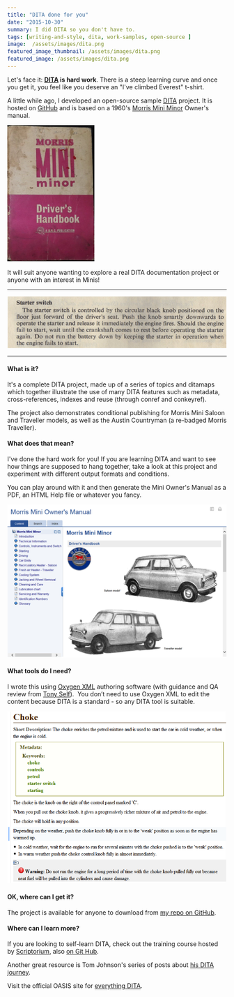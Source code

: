 ```yaml
---
title: "DITA done for you"
date: "2015-10-30"
summary: I did DITA so you don't have to.
tags: [writing-and-style, dita, work-samples, open-source ] 
image:  /assets/images/dita.png
featured_image_thumbnail: /assets/images/dita.png
featured_image: /assets/images/dita.png
---
```


Let's face it: **[DITA](https://en.wikipedia.org/wiki/Darwin_Information_Typing_Architecture) is hard work**. There is a steep learning curve and once you get it, you feel like you deserve an "I've climbed Everest" t-shirt. 

A little while ago, I developed an open-source sample [DITA](https://en.wikipedia.org/wiki/Darwin_Information_Typing_Architecture) project. It is hosted on [GitHub](https://github.com/flicstar/DITA-Mini-Manual) and is based on a 1960's [Morris Mini Minor](https://en.wikipedia.org/wiki/Mini) Owner's manual.

[<img src="/assets/images/drivermanual.jpg" width="200"/>](/assets/images/drivermanual.jpg)

It will suit anyone wanting to explore a real DITA documentation project or anyone with an interest in Minis!

* * *

![ManualSnippet](/assets/images/manualsnippet.png)

* * *

#### What is it?

It's a complete DITA project, made up of a series of topics and ditamaps which together illustrate the use of many DITA features such as metadata, cross-references, indexes and reuse (through conref and conkeyref).

The project also demonstrates conditional publishing for Morris Mini Saloon and Traveller models, as well as the Austin Countryman (a re-badged Morris Traveller).

#### What does that mean?

I've done the hard work for you! If you are learning DITA and want to see how things are supposed to hang together, take a look at this project and experiment with different output formats and conditions.

You can play around with it and then generate the Mini Owner's Manual as a PDF, an HTML Help file or whatever you fancy.

![HelpOutput](/assets/images/helpoutput.png?w=634)

#### What tools do I need?

I wrote this using [Oxygen XML](https://www.oxygenxml.com/) authoring software (with guidance and QA review from [Tony Self](https://twitter.com/hyperwrite)).  You don’t need to use Oxygen XML to edit the content because DITA is a standard - so any DITA tool is suitable.

![DITA_topic](/assets/images/dita_topic.png?w=634)

#### OK, where can I get it?

The project is available for anyone to download from [my repo on GitHub](https://github.com/flicstar/DITA-Mini-Manual).

#### Where can I learn more?

If you are looking to self-learn DITA, check out the training course hosted by [Scriptorium](http://www.scriptorium.com/2015/05/dita-training-call-for-participation), also [on Git Hub](https://github.com/okeefescriptorium/ditatraining).

Another great resource is Tom Johnson's series of posts about [his DITA journey](http://idratherbewriting.com/2014/04/16/my-dita-journey-begins/).

Visit the official OASIS site for [everything DITA](https://www.oasis-open.org/committees/tc_home.php?wg_abbrev=dita).

